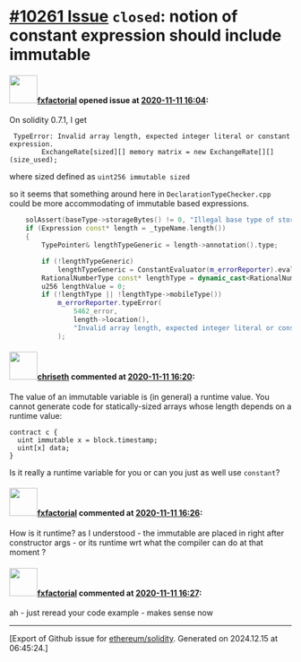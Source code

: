 # [\#10261 Issue](https://github.com/ethereum/solidity/issues/10261) `closed`: notion of constant expression should include immutable

#### <img src="https://avatars.githubusercontent.com/u/3036816?u=8498c4fd967b051702544bcc58770d774c6cfc9b&v=4" width="50">[fxfactorial](https://github.com/fxfactorial) opened issue at [2020-11-11 16:04](https://github.com/ethereum/solidity/issues/10261):

On solidity 0.7.1, I get

```
 TypeError: Invalid array length, expected integer literal or constant expression.
        ExchangeRate[sized][] memory matrix = new ExchangeRate[][](size_used);
```
where sized defined as `uint256 immutable sized` 

so it seems that something around here in `DeclarationTypeChecker.cpp` could be more accommodating of immutable based expressions. 

```cpp
	solAssert(baseType->storageBytes() != 0, "Illegal base type of storage size zero for array.");
	if (Expression const* length = _typeName.length())
	{
		TypePointer& lengthTypeGeneric = length->annotation().type;

		if (!lengthTypeGeneric)
			lengthTypeGeneric = ConstantEvaluator(m_errorReporter).evaluate(*length);
		RationalNumberType const* lengthType = dynamic_cast<RationalNumberType const*>(lengthTypeGeneric);
		u256 lengthValue = 0;
		if (!lengthType || !lengthType->mobileType())
			m_errorReporter.typeError(
				5462_error,
				length->location(),
				"Invalid array length, expected integer literal or constant expression."
			);
```

#### <img src="https://avatars.githubusercontent.com/u/9073706?v=4" width="50">[chriseth](https://github.com/chriseth) commented at [2020-11-11 16:20](https://github.com/ethereum/solidity/issues/10261#issuecomment-725517548):

The value of an immutable variable is (in general) a runtime value. You cannot generate code for statically-sized arrays whose length depends on a runtime value:
```
contract c {
  uint immutable x = block.timestamp;
  uint[x] data;
}
```

Is it really a runtime variable for you or can you just as well use `constant`?

#### <img src="https://avatars.githubusercontent.com/u/3036816?u=8498c4fd967b051702544bcc58770d774c6cfc9b&v=4" width="50">[fxfactorial](https://github.com/fxfactorial) commented at [2020-11-11 16:26](https://github.com/ethereum/solidity/issues/10261#issuecomment-725521320):

How is it runtime? as I understood - the immutable are placed in right after constructor args - or its runtime wrt what the compiler can do at that moment ?

#### <img src="https://avatars.githubusercontent.com/u/3036816?u=8498c4fd967b051702544bcc58770d774c6cfc9b&v=4" width="50">[fxfactorial](https://github.com/fxfactorial) commented at [2020-11-11 16:27](https://github.com/ethereum/solidity/issues/10261#issuecomment-725521838):

ah - just reread your code example - makes sense now


-------------------------------------------------------------------------------



[Export of Github issue for [ethereum/solidity](https://github.com/ethereum/solidity). Generated on 2024.12.15 at 06:45:24.]
